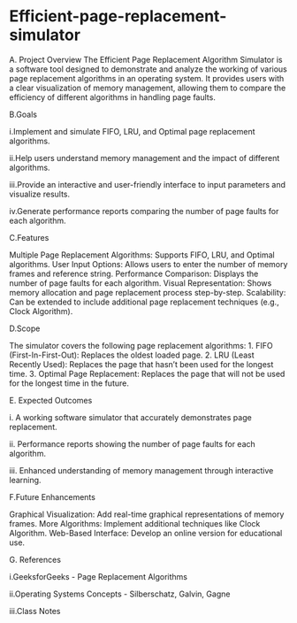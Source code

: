 # Efficient-page-replacement-simulator
A. Project Overview
The Efficient Page Replacement Algorithm Simulator is a software tool designed to demonstrate and analyze the working of various page replacement algorithms in an operating system. It provides users with a clear visualization of memory management, allowing them to compare the efficiency of different algorithms in handling page faults.

 B.Goals

 i.Implement and simulate FIFO, LRU, and Optimal page replacement algorithms.

 ii.Help users understand memory management and the impact of different algorithms.

 iii.Provide an interactive and user-friendly interface to input parameters and visualize results.

 iv.Generate performance reports comparing the number of page faults for each algorithm.

 C.Features

Multiple Page Replacement Algorithms: Supports FIFO, LRU, and Optimal algorithms. User Input Options: Allows users to enter the number of memory frames and reference string. Performance Comparison: Displays the number of page faults for each algorithm. Visual Representation: Shows memory allocation and page replacement process step-by-step. Scalability: Can be extended to include additional page replacement techniques (e.g., Clock Algorithm).

 D.Scope

The simulator covers the following page replacement algorithms:
1️. FIFO (First-In-First-Out): Replaces the oldest loaded page.
2️. LRU (Least Recently Used): Replaces the page that hasn’t been used for the longest time.
3️. Optimal Page Replacement: Replaces the page that will not be used for the longest time in the future.

E. Expected Outcomes

i. A working software simulator that accurately demonstrates page replacement.

ii. Performance reports showing the number of page faults for each algorithm.

iii. Enhanced understanding of memory management through interactive learning.

 F.Future Enhancements

 Graphical Visualization: Add real-time graphical representations of memory frames. More Algorithms: Implement additional techniques like Clock Algorithm. Web-Based Interface: Develop an online version for educational use.

G. References

i.GeeksforGeeks - Page Replacement Algorithms

ii.Operating Systems Concepts - Silberschatz, Galvin, Gagne

iii.Class Notes


